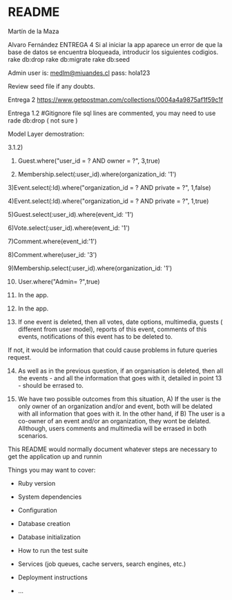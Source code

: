 # README
Martín de la Maza

Alvaro Fernández
ENTREGA 4
Si al iniciar la app aparece un error de que la base de datos se encuentra bloqueada, introducir los siguientes codigios.
rake db:drop
rake db:migrate
rake db:seed

Admin user is:
medlm@miuandes.cl
pass: hola123

Review seed file if any doubts.

Entrega 2
https://www.getpostman.com/collections/0004a4a9875af1f59c1f






Entrega 1.2
#Gitignore file sql lines are commented, you may need to use rade db:drop ( not sure ) 

Model Layer demostration:

3.1.2) 



1) Guest.where("user_id = ? AND owner = ?", 3,true)


2) Membership.select(:user_id).where(organization_id: '1')


3)Event.select(:Id).where("organization_id = ? AND private = ?", 1,false)


4)Event.select(:Id).where("organization_id = ? AND private = ?", 1,true)


5)Guest.select(:user_id).where(event_id: '1')


6)Vote.select(:user_id).where(event_id: '1')


7)Comment.where(event_id:'1')


8)Comment.where(user_id: '3')


9)Membership.select(:user_id).where(organization_id: '1')


10) User.where("Admin= ?",true)


11) In the app.


12) In the app.



13) If one event is deleted, then all votes, date options, multimedia, guests ( different from user model), reports of this event, comments of this events, notifications of this event has to be deleted to. 


If not, it would be information that could cause problems in future queries request. 



14) As well as in the previous question, if an organisation is deleted, then all the events - and all the information that goes with it, detailed in point 13 - should be errased to.



15) We have two possible outcomes from this situation, A) If the user is the only owner of an organization and/or and event, both will be delated with all information that goes with it. In the other hand, if B) The user is a co-owner of an event and/or an organization, they wont be delated.
Allthough, users comments and multimedia will be errased in both scenarios.



This README would normally document whatever steps are necessary to get the
application up and runnin


Things you may want to cover:

* Ruby version

* System dependencies

* Configuration

* Database creation

* Database initialization

* How to run the test suite

* Services (job queues, cache servers, search engines, etc.)

* Deployment instructions

* ...
